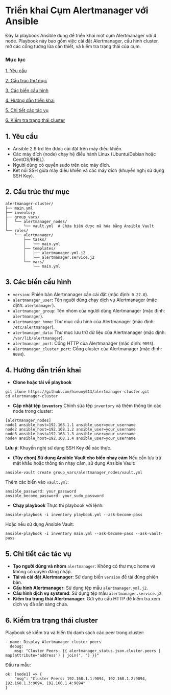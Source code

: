 # Triển khai Cụm Alertmanager với Ansible
Đây là playbook Ansible dùng để triển khai một cụm Alertmanager với 4 node. Playbook này bao gồm việc cài đặt Alertmanager, cấu hình cluster, mở các cổng tường lửa cần thiết, và kiểm tra trạng thái của cụm.
### Mục lục
[1. Yêu cầu](#yeu-cau)

[2. Cấu trúc thư mục](#cau-truc-thu-muc)

[3. Các biến cấu hình](#cac-bien-cau-hinh)

[4. Hướng dẫn triển khai](#huong-dan-trien-khai)

[5. Chi tiết các tác vụ](#chi-tiet-cac-tac-vu)

[6. Kiểm tra trạng thái cluster](#kiem-tra-trang-thai-cluster)

<a name="yeu-cau"></a>

## 1. Yêu cầu
- Ansible 2.9 trở lên được cài đặt trên máy điều khiển.
- Các máy đích (node) chạy hệ điều hành Linux (Ubuntu/Debian hoặc CentOS/RHEL).
- Người dùng có quyền sudo trên các máy đích.
- Kết nối SSH giữa máy điều khiển và các máy đích (khuyến nghị sử dụng SSH Key).

<a name="cau-truc-thu-muc"></a>

## 2. Cấu trúc thư mục
```
alertmanager-cluster/
├── main.yml
├── inventory
├── group_vars/
│   └── alertmanager_nodes/
│       └── vault.yml  # Chứa biến được mã hóa bằng Ansible Vault
└── roles/
    └── alertmanager/
        ├── tasks/
        │   └── main.yml
        ├── templates/
        │   ├── alertmanager.yml.j2
        │   └── alertmanager.service.j2
        └── vars/
            └── main.yml
```
<a name="cac-bien-cau-hinh"></a>

## 3. Các biến cấu hình
- ``version``: Phiên bản Alertmanager cần cài đặt (mặc định: ``0.27.0``).
- ``alertmanager_user``: Tên người dùng chạy dịch vụ Alertmanager (mặc định: ``alertmanager``).
- ``alertmanager_group``: Tên nhóm của người dùng Alertmanager (mặc định: ``alertmanager``).
- ``alertmanager_home``: Thư mục cấu hình của Alertmanager (mặc định: ``/etc/alertmanager``).
- ``alertmanager_data``: Thư mục lưu trữ dữ liệu của Alertmanager (mặc định: ``/var/lib/alertmanager``).
- ``alertmanager_port``: Cổng HTTP của Alertmanager (mặc định: ``9093``).
- ``alertmanager_cluster_port``: Cổng cluster của Alertmanager (mặc định: ``9094``).

<a name="huong-dan-trien-khai"></a>

## 4. Hướng dẫn triển khai
- **Clone hoặc tải về playbook**
```
git clone https://github.com/hieuny613/alertmanager-cluster.git
cd alertmanager-cluster
```
- **Cập nhật tệp ``inventory``**
Chỉnh sửa tệp ``inventory`` và thêm thông tin các node trong cluster:
```
[alertmanager_nodes]
node1 ansible_host=192.168.1.1 ansible_user=your_username
node2 ansible_host=192.168.1.2 ansible_user=your_username
node3 ansible_host=192.168.1.3 ansible_user=your_username
node4 ansible_host=192.168.1.4 ansible_user=your_username
```
**Lưu ý**: Khuyến nghị sử dụng SSH Key để xác thực.
- **(Tùy chọn) Sử dụng Ansible Vault cho biến nhạy cảm**
Nếu cần lưu trữ mật khẩu hoặc thông tin nhạy cảm, sử dụng Ansible Vault:
```
ansible-vault create group_vars/alertmanager_nodes/vault.yml
```

Thêm các biến vào ``vault.yml``:
```
ansible_password: your_password
ansible_become_password: your_sudo_password
```
- **Chạy playbook**
Thực thi playbook với lệnh:
```
ansible-playbook -i inventory playbook.yml --ask-become-pass
```
Hoặc nếu sử dụng Ansible Vault:
```
ansible-playbook -i inventory main.yml --ask-become-pass --ask-vault-pass
```
<a name="chi-tiet-cac-tac-vu"></a>

## 5. Chi tiết các tác vụ
- **Tạo người dùng và nhóm** ``alertmanager``: Không có thư mục home và không có quyền đăng nhập.
- **Tải và cài đặt Alertmanager**: Sử dụng biến ``version`` để tải đúng phiên bản.
- **Cấu hình Alertmanager**: Sử dụng tệp mẫu ``alertmanager.yml.j2``.
- **Cấu hình dịch vụ systemd**: Sử dụng tệp mẫu ``alertmanager.service.j2``.
- **Kiểm tra trạng thái Alertmanager**: Gửi yêu cầu HTTP để kiểm tra xem dịch vụ đã sẵn sàng chưa.

<a name="kiem-tra-trang-thai-cluster"></a>

## 6. Kiểm tra trạng thái cluster
Playbook sẽ kiểm tra và hiển thị danh sách các peer trong cluster:
```
- name: Display Alertmanager cluster peers
  debug:
    msg: "Cluster Peers: {{ alertmanager_status.json.cluster.peers | map(attribute='address') | join(', ') }}"
```
Đầu ra mẫu:
```
ok: [node1] => {
    "msg": "Cluster Peers: 192.168.1.1:9094, 192.168.1.2:9094, 192.168.1.3:9094, 192.168.1.4:9094"
}
```